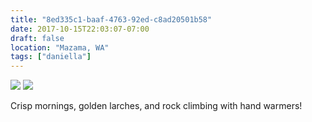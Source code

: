 ```yaml
---
title: "8ed335c1-baaf-4763-92ed-c8ad20501b58"
date: 2017-10-15T22:03:07-07:00
draft: false
location: "Mazama, WA"
tags: ["daniella"]
---
```


![](https://d17enza3bfujl8.cloudfront.net/DSCF8763.jpg)
![](https://d17enza3bfujl8.cloudfront.net/DSCF8772.jpg)

Crisp mornings, golden larches, and rock climbing with hand warmers!
